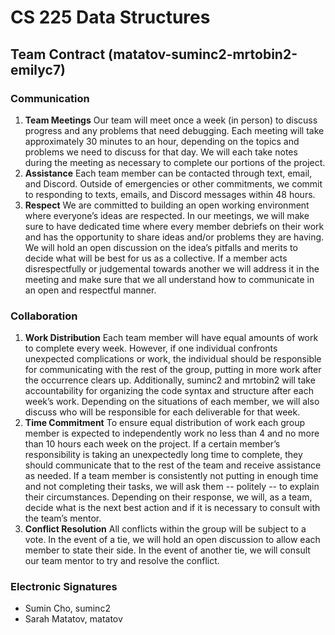 # CS 225 Data Structures
## Team Contract (matatov-suminc2-mrtobin2-emilyc7)
### Communication
1. **Team Meetings** Our team will meet once a week (in person) to discuss progress and any problems that need debugging. Each meeting will take approximately 30 minutes to an hour, depending on the topics and problems we need to discuss for that day. We will each take notes during the meeting as necessary to complete our portions of the project.
2. **Assistance** Each team member can be contacted through text, email, and Discord. Outside of emergencies or other commitments, we commit to responding to texts, emails, and Discord messages within 48 hours.
3. **Respect** We are committed to building an open working environment where everyone’s ideas are respected. In our meetings, we will make sure to have dedicated time where every member debriefs on their work and has the opportunity to share ideas and/or problems they are having. We will hold an open discussion on the idea’s pitfalls and merits to decide what will be best for us as a collective. If a member acts disrespectfully or judgemental towards another we will address it in the meeting and make sure that we all understand how to communicate in an open and respectful manner.
### Collaboration
1. **Work Distribution** Each team member will have equal amounts of work to complete every week. However, if one individual confronts unexpected complications or work, the individual should be responsible for communicating with the rest of the group, putting in more work after the occurrence clears up. Additionally, suminc2 and mrtobin2 will take accountability for organizing the code syntax and structure after each week’s work. Depending on the situations of each member, we will also discuss who will be responsible for each deliverable for that week.
2. **Time Commitment** To ensure equal distribution of work each group member is expected to independently work no less than 4 and no more than 10 hours each week on the project. If a certain member’s responsibility is taking an unexpectedly long time to complete, they should communicate that to the rest of the team and receive assistance as needed. If a team member is consistently not putting in enough time and not completing their tasks, we will ask them -- politely -- to explain their circumstances. Depending on their response, we will, as a team, decide what is the next best action and if it is necessary to consult with the team’s mentor.
3. **Conflict Resolution** All conflicts within the group will be subject to a vote. In the event of a tie, we will hold an open discussion to allow each member to state their side. In the event of another tie, we will consult our team mentor to try and resolve the conflict.
### Electronic Signatures
* Sumin Cho, suminc2
* Sarah Matatov, matatov